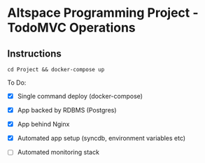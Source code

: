 # Altspace Programming Project - TodoMVC Operations

## Instructions

```
cd Project && docker-compose up
```


To Do:
- [x] Single command deploy (docker-compose)
- [x] App backed by RDBMS (Postgres)
- [x] App behind Nginx 
- [x] Automated app setup (syncdb, environment variables etc)
- [ ] Automated monitoring stack 

